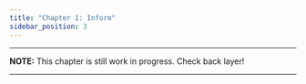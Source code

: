 ```yaml
---
title: "Chapter 1: Inform"
sidebar_position: 3
---
```


---
**NOTE:**
This chapter is still work in progress. Check back layer!

---
